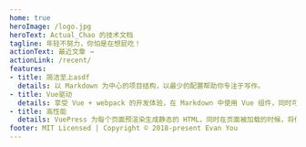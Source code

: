 ```yaml
---
home: true
heroImage: /logo.jpg
heroText: Actual_Chao 的技术文档
tagline: 年轻不努力，你怕是在想屁吃！
actionText: 最近文章 →
actionLink: /recent/
features:
- title: 简洁至上asdf
  details: 以 Markdown 为中心的项目结构，以最少的配置帮助你专注于写作。
- title: Vue驱动
  details: 享受 Vue + webpack 的开发体验，在 Markdown 中使用 Vue 组件，同时可以使用 Vue 来开发自定义主题。
- title: 高性能
  details: VuePress 为每个页面预渲染生成静态的 HTML，同时在页面被加载的时候，将作为 SPA 运行。
footer: MIT Licensed | Copyright © 2018-present Evan You
---
```

